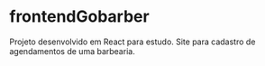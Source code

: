# frontendGobarber
Projeto desenvolvido em React para estudo. Site para cadastro de agendamentos de uma barbearia.

